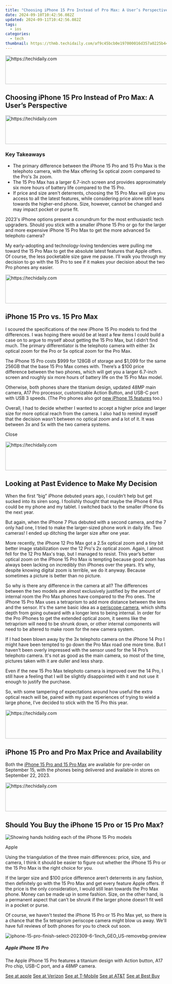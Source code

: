 ```yaml
---
title: "Choosing iPhone 15 Pro Instead of Pro Max: A User’s Perspective"
date: 2024-09-10T10:42:56.082Z
updated: 2024-09-11T10:42:56.082Z
tags:
  - ios
categories:
  - tech
thumbnail: https://thmb.techidaily.com/af9c45bcb0e197000016d357a0225b4459ab82775eecec8c840974260c0eb2b8.jpg
---
```






<!-- affiliate ads begin -->
<a href="https://ephamedtechinc.pxf.io/c/5597632/2126492/26400" target="_top" id="2126492">
  <img src="//a.impactradius-go.com/display-ad/26400-2126492" border="0" alt="https://techidaily.com" width="640" height="90"/>
</a>
<img height="0" width="0" src="https://ephamedtechinc.pxf.io/i/5597632/2126492/26400" style="position:absolute;visibility:hidden;" border="0" />
<!-- affiliate ads end -->




## Choosing iPhone 15 Pro Instead of Pro Max: A User’s Perspective





<!-- affiliate ads begin -->
<a href="https://appsumo.8odi.net/c/5597632/2118312/7443" target="_top" id="2118312">
  <img src="//a.impactradius-go.com/display-ad/7443-2118312" border="0" alt="https://techidaily.com" width="728" height="90"/>
</a>
<img height="0" width="0" src="https://appsumo.8odi.net/i/5597632/2118312/7443" style="position:absolute;visibility:hidden;" border="0" />
<!-- affiliate ads end -->




### Key Takeaways

* The primary difference between the iPhone 15 Pro and 15 Pro Max is the telephoto camera, with the Max offering 5x optical zoom compared to the Pro's 3x zoom.
* The 15 Pro Max has a larger 6.7-inch screen and provides approximately six more hours of battery life compared to the 15 Pro.
* If price and size aren't deterrents, choosing the 15 Pro Max will give you access to all the latest features, while considering price alone still leans towards the higher-end phone. Size, however, cannot be changed and may impact pocket or purse fit.

 2023's iPhone options present a conundrum for the most enthusiastic tech upgraders. Should you stick with a smaller iPhone 15 Pro or go for the larger and more expensive iPhone 15 Pro Max to get the more advanced 5x telephoto camera?

 My early-adopting and technology-loving tendencies were pulling me toward the 15 Pro Max to get the absolute latest features that Apple offers. Of course, the less pocketable size gave me pause. I’ll walk you through my decision to go with the 15 Pro to see if it makes your decision about the two Pro phones any easier.





<!-- affiliate ads begin -->
<a href="https://appsumo.8odi.net/c/5597632/2137380/7443" target="_top" id="2137380">
  <img src="//a.impactradius-go.com/display-ad/7443-2137380" border="0" alt="https://techidaily.com" width="728" height="90"/>
</a>
<img height="0" width="0" src="https://appsumo.8odi.net/i/5597632/2137380/7443" style="position:absolute;visibility:hidden;" border="0" />
<!-- affiliate ads end -->




##  iPhone 15 Pro vs. 15 Pro Max

 I scoured the specifications of the new iPhone 15 Pro models to find the differences. I was hoping there would be at least a few items I could build a case on to argue to myself about getting the 15 Pro Max, but I didn’t find much. The primary differentiator is the telephoto camera with either 3x optical zoom for the Pro or 5x optical zoom for the Pro Max.

 The iPhone 15 Pro costs $999 for 128GB of storage and $1,099 for the same 256GB that the base 15 Pro Max comes with. There’s a $100 price difference between the two phones, which will get you a larger 6.7-inch screen and roughly six more hours of battery life on the 15 Pro Max model.

 Otherwise, both phones share the titanium design, updated 48MP main camera, A17 Pro processor, customizable Action Button, and USB-C port with USB 3 speeds. (The Pro phones also got [new iPhone 15 features](https://unlock-android.techidaily.com/how-to-reset-your-infinix-hot-40-pro-lock-screen-password-by-drfone-android/) too.)

 Overall, I had to decide whether I wanted to accept a higher price and larger size for more optical reach from the camera. I also had to remind myself that the decision wasn’t between no optical zoom and a lot of it. It was between 3x and 5x with the two camera systems.

Close 





<!-- affiliate ads begin -->
<a href="https://unicoeye.pxf.io/c/5597632/2134238/18498" target="_top" id="2134238">
  <img src="//a.impactradius-go.com/display-ad/18498-2134238" border="0" alt="https://techidaily.com" width="728" height="90"/>
</a>
<img height="0" width="0" src="https://unicoeye.pxf.io/i/5597632/2134238/18498" style="position:absolute;visibility:hidden;" border="0" />
<!-- affiliate ads end -->




##  Looking at Past Evidence to Make My Decision

 When the first “big” iPhone debuted years ago, I couldn’t help but get sucked into its siren song. I foolishly thought that maybe the iPhone 6 Plus could be my phone and my tablet. I switched back to the smaller iPhone 6s the next year.

 But again, when the iPhone 7 Plus debuted with a second camera, and the 7 only had one, I tried to make the larger-sized phone work in daily life. Two cameras! I ended up ditching the larger size after one year.

 More recently, the iPhone 12 Pro Max got a 2.5x optical zoom and a tiny bit better image stabilization over the 12 Pro's 2x optical zoom. Again, I almost fell for the 12 Pro Max's trap, but I managed to resist. This year’s better optical zoom on the iPhone 15 Pro Max is tempting because good zoom has always been lacking on incredibly thin iPhones over the years. It’s why, despite knowing digital zoom is terrible, we do it anyway. Because sometimes a picture is better than no picture.

 So why is there any difference in the camera at all? The differences between the two models are almost exclusively justified by the amount of internal room the Pro Max phones have compared to the Pro ones. The iPhone 15 Pro Max uses a tetraprism to add more distance between the lens and the sensor. It's the same basic idea as a [periscope camera](https://tech-haven.techidaily.com/overcoming-graphics-delays-optimizing-your-gaming-experience-on-a-second-monitor-via-windows-11/), which shifts depth from going outward with a longer lens to being internal. In order for the Pro iPhones to get the extended optical zoom, it seems like the tetraprism will need to be shrunk down, or other internal components will need to be altered to make room for the new camera system.

 If I had been blown away by the 3x telephoto camera on the iPhone 14 Pro I might have been tempted to go down the Pro Max road one more time. But I haven’t been overly impressed with the sensor used for the 14 Pro’s telephoto camera. It's not as good as the main camera, so most of the time, pictures taken with it are duller and less sharp.

 Even if the new 15 Pro Max telephoto camera is improved over the 14 Pro, I still have a feeling that I will be slightly disappointed with it and not use it enough to justify the purchase.

 So, with some tampering of expectations around how useful the extra optical reach will be, paired with my past experiences of trying to wield a large phone, I’ve decided to stick with the 15 Pro this year.





<!-- affiliate ads begin -->
<a href="https://appsumo.8odi.net/c/5597632/2123740/7443" target="_top" id="2123740">
  <img src="//a.impactradius-go.com/display-ad/7443-2123740" border="0" alt="https://techidaily.com" width="728" height="90"/>
</a>
<img height="0" width="0" src="https://appsumo.8odi.net/i/5597632/2123740/7443" style="position:absolute;visibility:hidden;" border="0" />
<!-- affiliate ads end -->




##  iPhone 15 Pro and Pro Max Price and Availability

 Both the [iPhone 15 Pro and 15 Pro Max](https://www.apple.com/shop/buy-iphone/iphone-15-pro) are available for pre-order on September 15, with the phones being delivered and available in stores on September 22, 2023.





<!-- affiliate ads begin -->
<a href="https://unicoeye.pxf.io/c/5597632/2134242/18498" target="_top" id="2134242">
  <img src="//a.impactradius-go.com/display-ad/18498-2134242" border="0" alt="https://techidaily.com" width="728" height="90"/>
</a>
<img height="0" width="0" src="https://unicoeye.pxf.io/i/5597632/2134242/18498" style="position:absolute;visibility:hidden;" border="0" />
<!-- affiliate ads end -->




##  Should You Buy the iPhone 15 Pro or 15 Pro Max?

![Showing hands holding each of the iPhone 15 Pro models](https://static1.howtogeekimages.com/wordpress/wp-content/uploads/2023/09/iphone-15-pro-model-unselect-gallery-1-202309.jpeg) 

Apple

 Using the triangulation of the three main differences: price, size, and camera, I think it should be easier to figure out whether the iPhone 15 Pro or the 15 Pro Max is the right choice for you.

 If the larger size and $100 price difference aren’t deterrents in any fashion, then definitely go with the 15 Pro Max and get every feature Apple offers. If the price is the only consideration, I would still lean towards the Pro Max phone. Money can be made up in some fashion. Size, on the other hand, is a permanent aspect that can’t be shrunk if the larger phone doesn’t fit well in a pocket or purse.

 Of course, we haven't tested the iPhone 15 Pro or 15 Pro Max yet, so there is a chance that the 5x tetraprism periscope camera might blow us away. We'll have full reviews of both phones for you to check out soon.

![iphone-15-pro-finish-select-202309-6-1inch_GEO_US-removebg-preview](https://static1.howtogeekimages.com/wordpress/wp-content/uploads/2023/09/iphone-15-pro-finish-select-202309-6-1inch_geo_us-removebg-preview.png) 

#####  Apple iPhone 15 Pro

The Apple iPhone 15 Pro features a titanium design with Action button, A17 Pro chip, USB-C port, and a 48MP camera.

[See at apple](https://www.apple.com/shop/buy-iphone/iphone-15-pro) [See at Verizon](https://www.anrdoezrs.net/links/3607085/type/dlg/sid/UUhtgUeUpU2000317/https://www.verizon.com/smartphones/apple-iphone-15-pro/) [See at T-Mobile](https://www.t-mobile.com/devices/new-apple-iphone-15-pro-release) [See at AT&T](https://www.anrdoezrs.net/links/3607085/type/dlg/sid/UUhtgUeUpU2000317/https://www.att.com/buy/phones/apple-iphone-15-pro.html) [See at Best Buy](https://shop-links.co/link/?exclusive=1&publisher_slug=itechdaily19598&url=https%3A%2F%2Fwww.bestbuy.com%2Fsite%2Fapple-iphone-15-pro-128gb-blue-titanium-at-t%2F6525407.p%3FskuId%3D6525407)

<ins class="adsbygoogle"
     style="display:block"
     data-ad-format="autorelaxed"
     data-ad-client="ca-pub-7571918770474297"
     data-ad-slot="1223367746"></ins>



<ins class="adsbygoogle"
     style="display:block"
     data-ad-client="ca-pub-7571918770474297"
     data-ad-slot="8358498916"
     data-ad-format="auto"
     data-full-width-responsive="true"></ins>











